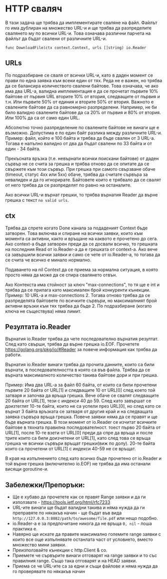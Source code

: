 # HTTP сваляч

В тази задача ще трябва да имплементирате сваляне на файл. Файлът го има дублиран на множество URL-и и ще трябва да разпределите свалянето му по всички URL-и. Това означава различни парчета на файлът да бъдат свалени от различните URL-и.
```
func DownloadFile(ctx context.Context, urls []string) io.Reader
```

## URLs

По подразбиране се сваля от всички URL-и, като в даден момент се прави по една заявка към всеки един от тях. Реда не е важен, но трябва да се балансира количеството свалени байтове.
Това означава, че ако има два URL-а, валидна имплементация е да се прочетaт първите
10% байтове от първия URL вторите 10% от втория, следващите от първия и т.н. Или първите 50% от единия и вторите 50% от втория. Важното е свалените байтове да са равномерно разпределени. Например, не би било валидно свалените байтове да са 20% от първия и 80% от втория. Или 100% да са от само един URL.

Абсолютно точно разпределение по свалените байтове не винаги ще е възможно. Допустима е по един байт разлика между различните URL-и. Пример: файл, който е 100 байта и трябва да бъде свален от 3 URL-а. Тогава е напълно валидно от два да бъдат свалени по 33 байта и от един - 34 байта.

Прекъсната връзка (т.е. невърнати всички поискани байтове) от даден сървър не се счита за грешка и трябва отново да се опитате да се свържете към този сървър. При грешка при самото свързване обаче (timeout, статус 4xx или 5xx) обаче, трябва да считате сървъра за невалиден и да го игнорирате. Байтовете които е трябвало да се свалят от него трябва да се разпределят по равно на останалите.

Ако всички URL-и върнат грешки, то трябва върнатия Reader да върне грешка с текст `no valid urls`.

## ctx

Трябва да спрете когато Done канала за подаденият Context бъде затворен. Това включва и
спиране на всички заявки, които към момента са активни, както и връщане на каквотo е прочетено до сега. Ако context-а бъде затворен преди да се досвали всичко, то грешката на последния Read от io.Reader-а да е грешката от context-а. Ако вече са завършили всички заявки и само се чете от io.Reader-а, то тогава да се счита че всичко е минало нормално.

Подаването на nil Context да се приема за нормална ситуация, в която просто няма да може да се спира свалянето отвън.

Ако Контекста има стойност за ключ "max-connections", то тя ще е int и трябва да се прилага като максимален брой конкуренти кънекции. Пример: 10 URL-a и max-connections 2. Тогава отново трябва да се разпределята байтовете по всичките сървъри, но максималният брой активни връзки към тях трябва да бъде 2. По подразбиране (когато ключа не съществува) няма лимит.

## Резултата io.Reader

Върнатия io.Reader трябва да чете последователно върнатия резултат. След като свърши, трябва да върне грешка io.EOF. Прочетете https://golang.org/pkg/io/#Reader за повече информация как трябва да работи.

Върнатия io.Reader винаги трябва да прочита данните, които са били върнати, в последователността в
която са във файла. Трябва да се върната максималното количество такива байтове дори и при грешка.

Пример: Има два URL-a за файл 60 байта, от които са били
прочетени първите 20 байта от URL[1] и следващите 10 от URL[0] след което той затваря и започва да
връща грешка. Вече обаче се свалят следващите 20 байта от URL[1], тези с индекси 40 до 59. След като завършат се
доизтеглят 10-те байта, които не са успели през URL[0], но след като се върнат 3 байта връзката се
затваря от другия край и на следващата заявка сървъра връща грешка. Повече заявки няма да се
правят и ще бъде върната грешка. В този момент от io.Reader се изчитат всичките байтове в тяхната
правилна последователност. тоест първо 20 байта от URL[1], после 10-те взети от URL[0] преди да
спре да връща и после трите които са били доизчетени от URL[1], като след това се връща грешка че
всички сървъри връщат грешки(виж по долу). 20-те байта които са прочетени от URL[1] с индекси
40-59 не се връщат.

В края на изпълнението след като всичко бъде прочетено от io.Reader и той върне грешка
(включително io.EOF) не трябва да има останали висящи goroutine-и.

## Забележки/Препоръки:
- Ще е хубаво да прочетете как се правят Range заявки и да ги използвате - https://tools.ietf.org/html/rfc7233
- URL-ите винаги ще бъдат валидни такива и няма нужда да ги преправяте по някакъв начин - ще бъдат
  във вида `http://127.0.0.3:8082/path/to/awesome/file.pdf` или нещо подобно.
- io.Reader-а е за предпочитане никога да не връща `0, nil` - лоша практика е.
- Навярно ще искате да правите максимално големите range заявки с които все още изпълнявате
  останлата част от условието, вместо множество мини заявки.
- Преизползвайте кънекции с http.Client & co.
- Приемете че сървърите винаги отговарят на range заявки и то със правилния range. Също така
  отговарят и на HEAD заявки.
- Приема се че URL-ите са за едни и същи файлове и няма нужда да го проверявате по
  някакъв начин
